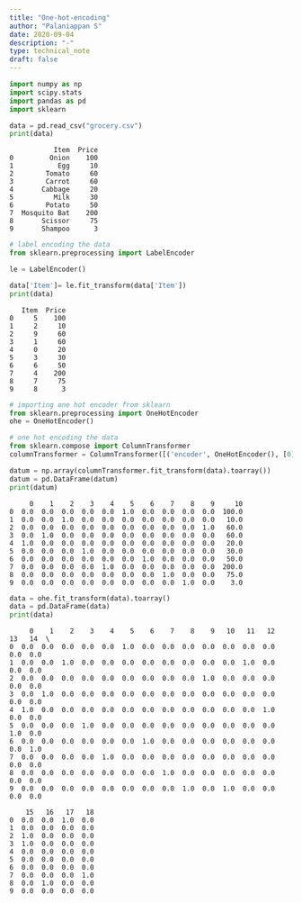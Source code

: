 ```yaml
---
title: "One-hot-encoding"
author: "Palaniappan S"
date: 2020-09-04
description: "-"
type: technical_note
draft: false
---
```


```python
import numpy as np
import scipy.stats
import pandas as pd
import sklearn
```


```python
data = pd.read_csv("grocery.csv")
print(data) 

```

               Item  Price
    0         Onion    100
    1           Egg     10
    2        Tomato     60
    3        Carrot     60
    4       Cabbage     20
    5          Milk     30
    6        Potato     50
    7  Mosquito Bat    200
    8       Scissor     75
    9       Shampoo      3



```python
# label encoding the data 
from sklearn.preprocessing import LabelEncoder 

le = LabelEncoder() 
```


```python
data['Item']= le.fit_transform(data['Item']) 
print(data)
```

       Item  Price
    0     5    100
    1     2     10
    2     9     60
    3     1     60
    4     0     20
    5     3     30
    6     6     50
    7     4    200
    8     7     75
    9     8      3



```python
# importing one hot encoder from sklearn 
from sklearn.preprocessing import OneHotEncoder 
ohe = OneHotEncoder() 

```


```python
# one hot encoding the data
from sklearn.compose import ColumnTransformer 
columnTransformer = ColumnTransformer([('encoder', OneHotEncoder(), [0])], remainder='passthrough') 
```


```python
datum = np.array(columnTransformer.fit_transform(data).toarray()) 
datum = pd.DataFrame(datum)
print(datum)
```

         0    1    2    3    4    5    6    7    8    9     10
    0  0.0  0.0  0.0  0.0  0.0  1.0  0.0  0.0  0.0  0.0  100.0
    1  0.0  0.0  1.0  0.0  0.0  0.0  0.0  0.0  0.0  0.0   10.0
    2  0.0  0.0  0.0  0.0  0.0  0.0  0.0  0.0  0.0  1.0   60.0
    3  0.0  1.0  0.0  0.0  0.0  0.0  0.0  0.0  0.0  0.0   60.0
    4  1.0  0.0  0.0  0.0  0.0  0.0  0.0  0.0  0.0  0.0   20.0
    5  0.0  0.0  0.0  1.0  0.0  0.0  0.0  0.0  0.0  0.0   30.0
    6  0.0  0.0  0.0  0.0  0.0  0.0  1.0  0.0  0.0  0.0   50.0
    7  0.0  0.0  0.0  0.0  1.0  0.0  0.0  0.0  0.0  0.0  200.0
    8  0.0  0.0  0.0  0.0  0.0  0.0  0.0  1.0  0.0  0.0   75.0
    9  0.0  0.0  0.0  0.0  0.0  0.0  0.0  0.0  1.0  0.0    3.0



```python
data = ohe.fit_transform(data).toarray()
data = pd.DataFrame(data)
print(data)
```

         0    1    2    3    4    5    6    7    8    9   10   11   12   13   14  \
    0  0.0  0.0  0.0  0.0  0.0  1.0  0.0  0.0  0.0  0.0  0.0  0.0  0.0  0.0  0.0   
    1  0.0  0.0  1.0  0.0  0.0  0.0  0.0  0.0  0.0  0.0  0.0  1.0  0.0  0.0  0.0   
    2  0.0  0.0  0.0  0.0  0.0  0.0  0.0  0.0  0.0  1.0  0.0  0.0  0.0  0.0  0.0   
    3  0.0  1.0  0.0  0.0  0.0  0.0  0.0  0.0  0.0  0.0  0.0  0.0  0.0  0.0  0.0   
    4  1.0  0.0  0.0  0.0  0.0  0.0  0.0  0.0  0.0  0.0  0.0  0.0  1.0  0.0  0.0   
    5  0.0  0.0  0.0  1.0  0.0  0.0  0.0  0.0  0.0  0.0  0.0  0.0  0.0  1.0  0.0   
    6  0.0  0.0  0.0  0.0  0.0  0.0  1.0  0.0  0.0  0.0  0.0  0.0  0.0  0.0  1.0   
    7  0.0  0.0  0.0  0.0  1.0  0.0  0.0  0.0  0.0  0.0  0.0  0.0  0.0  0.0  0.0   
    8  0.0  0.0  0.0  0.0  0.0  0.0  0.0  1.0  0.0  0.0  0.0  0.0  0.0  0.0  0.0   
    9  0.0  0.0  0.0  0.0  0.0  0.0  0.0  0.0  1.0  0.0  1.0  0.0  0.0  0.0  0.0   
    
        15   16   17   18  
    0  0.0  0.0  1.0  0.0  
    1  0.0  0.0  0.0  0.0  
    2  1.0  0.0  0.0  0.0  
    3  1.0  0.0  0.0  0.0  
    4  0.0  0.0  0.0  0.0  
    5  0.0  0.0  0.0  0.0  
    6  0.0  0.0  0.0  0.0  
    7  0.0  0.0  0.0  1.0  
    8  0.0  1.0  0.0  0.0  
    9  0.0  0.0  0.0  0.0  

